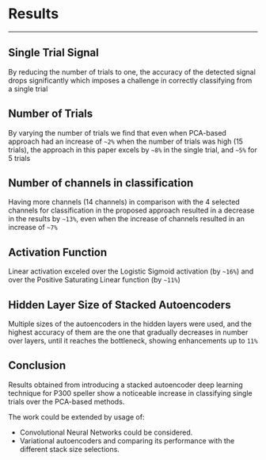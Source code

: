 # Results

---

## Single Trial Signal

By reducing the number of trials to one, the accuracy of the detected signal drops significantly which imposes a challenge in correctly classifying from a single trial

## Number of Trials

By varying the number of trials we find that even when PCA-based approach had an increase of `~2%` when the number of trials was high (15 trials), the approach in this paper excels by `~8%` in the single trial, and `~5%` for 5 trials

## Number of channels in classification

Having more channels (14 channels) in comparison with the 4 selected channels for classification in the proposed approach resulted in a decrease in the results by `~13%`, even when the increase of channels resulted in an increase of `~7%` 

## Activation Function

Linear activation exceled over the Logistic Sigmoid activation (by `~16%`) and over the Positive Saturating Linear function (by `~11%`)

## Hidden Layer Size of Stacked Autoencoders

Multiple sizes of the autoencoders in the hidden layers were used, and the highest accuracy of them are the one that gradually decreases in number over layers, until it reaches the bottleneck, showing enhancements up to `11%`

## Conclusion

Results obtained from introducing a stacked autoencoder deep learning technique for P300 speller show a noticeable increase in classifying single trials over the PCA-based methods.

The work could be extended by usage of:

- Convolutional Neural Networks could be considered.
- Variational autoencoders and comparing its performance with the different stack size selections.

